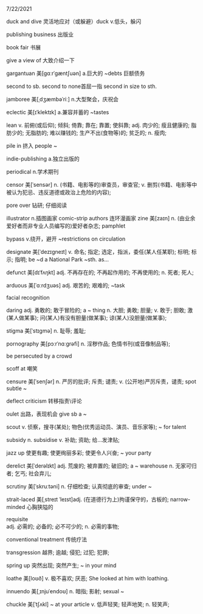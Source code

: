 7/22/2021

duck and dive 灵活地应对（或躲避）duck v.低头，躲闪

publishing business 出版业

book fair 书展

give a view of 大致介绍一下

gargantuan 美[ɡɑːrˈɡæntʃuən] a.巨大的 ~debts 巨额债务

second to sb.   second to none首屈一指   second in size to sth. 

jamboree 美[ˌdʒæmbəˈriː] n.大型聚会，庆祝会

eclectic 美[ɪˈklektɪk] a.兼容并蓄的 ~tastes

lean 
v.	前俯(或后仰); 倾斜; 倚靠; 靠在; 靠置; 使斜靠;
adj.	肉少的; 瘦且健康的; 脂肪少的; 无脂肪的; 难以赚钱的; 生产不出(食物等)的; 贫乏的;
n.	瘦肉;

pile in 挤入 people ~

indie-publishing a.独立出版的

periodical n.学术期刊

censor	美[ˈsensər]
n.	(书籍、电影等的)审查员，审查官;
v.	删剪(书籍、电影等中被认为犯忌、违反道德或政治上危险的内容);

pore over 钻研; 仔细阅读

illustrator n.插图画家
comic-strip authors 连环漫画家
zine	美[zaɪn]  n.	(由业余爱好者而非专业人员编写的)爱好者杂志;
pamphlet 

bypass v.绕开，避开 ~restrictions on circulation

designate	 美[ˈdezɪɡneɪt] v.	命名; 指定; 选定，指派，委任(某人任某职); 标明; 标示; 指明;
be ~d a National Park  ~sth. as...

defunct	美[dɪˈfʌŋkt]
adj.	不再存在的; 不再起作用的; 不再使用的;
n.	死者; 死人;

arduous 	美[ˈɑːrdʒuəs] adj.	艰苦的; 艰难的; ~task

facial recognition
 

daring adj.	勇敢的; 敢于冒险的; a ~ thing
n.	大胆; 勇敢; 胆量;
v.	敢于; 胆敢; 激(某人做某事); 问(某人)有没有胆量(做某事); 谅(某人)没胆量(做某事);

stigma	美[ˈstɪɡmə]
n.	耻辱; 羞耻; 

pornography 美[pɔːrˈnɑːɡrəfi]
n.	淫秽作品; 色情书刊(或音像制品等);

be persecuted by a crowd

scoff at 嘲笑

censure	美[ˈsenʃər] n.	严厉的批评; 斥责; 谴责; v.	(公开地)严厉斥责，谴责; spot subtle ~

deflect criticism 转移指责\评论

oulet 出路，表现机会 give sb a ~

scout	v.	侦察，搜寻(某处); 物色(优秀运动员、演员、音乐家等); ~ for talent

subsidy n.
subsidise	v.	补助; 资助; 给…发津贴;


jazz up 使更有趣; 使更绚丽多彩; 使更令人兴奋; ~ your party

derelict 	美[ˈderəlɪkt] adj.	荒废的; 被弃置的; 破旧的; a ~ warehouse n.	无家可归者; 乞丐; 社会弃儿;

scrutiny 美[ˈskruːtəni] n.	仔细检查; 认真彻底的审查; under ~

strait-laced 美[ˌstreɪt ˈleɪst]adj.	(在道德行为上)拘谨保守的，古板的;
narrow-minded 心胸狭隘的

requisite	 
adj.	必需的; 必备的; 必不可少的;
n.	必需的事物;

conventional treatment 传统疗法

transgression  越界; 逾越; 侵犯; 过犯; 犯罪;

spring up	突然出现; 突然产生; ~ in your mind

loathe	美[loʊð] v.	极不喜欢; 厌恶; She looked at him with loathing.

innuendo	美[ˌɪnjuˈendoʊ]
n.	暗指; 影射; sexual ~

chuckle	美[ˈtʃʌkl] ~ at your article
v.	低声轻笑; 轻声地笑;
n.	轻笑声;
